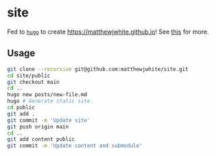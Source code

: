 # site

Fed to [`hugo`](https://gohugo.io/) to create https://matthewjwhite.github.io!
See [this](https://github.com/matthewjwhite/matthewjwhite.github.io) for more.

## Usage

```bash
git clone --recursive git@github.com:matthewjwhite/site.git
cd site/public
git checkout main
cd ..
hugo new posts/new-file.md
hugo # Generate static site.
cd public
git add .
git commit -m 'Update site'
git push origin main
cd ..
git add content public
git commit -m 'Update content and submodule'
```
